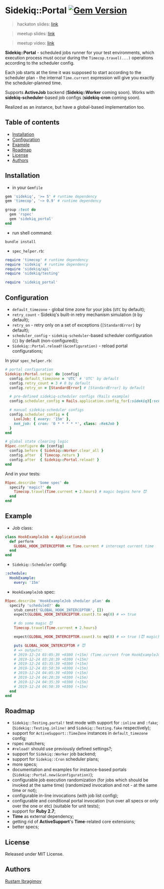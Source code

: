 # Sidekiq::Portal [![Gem Version](https://badge.fury.io/rb/sidekiq_portal.svg)](https://badge.fury.io/rb/sidekiq_portal)

> hackaton slides: [link](https://github.com/0exp/sidekiq_portal/blob/master/docs/umbrellio_hackaton_v1.0.pdf)

> meetup slides: [link](https://github.com/0exp/sidekiq_portal/blob/master/docs/sidekiq_portal_ruby_group_meetup.pdf)

> meetup video: [link](https://youtu.be/H3SafkpBQ_w?t=12288)

**Sidekiq::Portal** - scheduled jobs runner for your test environments,
which execution process must occur during the `Timecop.travel(...)` operations according to the scheduler config.

Each job starts at the time it was supposed to start according to the scheduler plan -
the internal `Time.current` expression will give you exactly the scheduler-planned time.

Supports **ActiveJob** backend (**Sidekiq::Worker** coming soon). Works with **sidekiq-scheduler**-based job configs (**sidekiq-cron** coming soon).

Realized as an instance, but have a global-based implementation too.

## Table of contents

- [Installation](#installation)
- [Configuration](#configuration)
- [Example](#example)
- [Roadmap](#roadmap)
- [License](#license)
- [Authors](#authors)

## Installation

- in your `Gemfile`

```ruby
gem 'sidekiq', '>= 5' # runtime dependency
gem 'timecop', '~> 0.9' # runtime dependency

group :test do
  gem 'rspec'
  gem 'sidekiq_portal'
end
```

- run shell command:

```shell
bundle install
```

- `spec_helper.rb`:

```ruby
require 'timecop' # runtime dependency
require 'sidekiq' # runtime dependency
require 'sidekiq/api'
require 'sidekiq/testing'

require 'sidekiq_portal'
```

## Configuration

- `default_timezone` - global time zone for your jobs (`UTC` by default);
- `retry_count` - Sidekiq's built-in retry mechanism simulation (`0` by default);
- `retry_on` - retry only on a set of exceptions (`[StandardError]` by default);
- `scheduler_config` - `sidekiq-scheduler`-based scheduler configuration (`{}` by default (non-configured));
- `Sidekiq::Portal.reload!(&configuration)` - reload portal configurations;

In your `spec_helper.rb`:

```ruby
# portal configuration
Sidekiq::Portal.setup! do |config|
  config.default_timezone = 'UTC' # 'UTC' by default
  config.retry_count = 3 # 0 by default
  config.retry_on = [StandardError] # [StandardError] by default

  # pre-defined sidekiq-scheduler configs (Rails example)
  config.scheduler_config = Rails.application.config_for(:sidekiq)[:schedule]

  # manual sidekiq-scheduler configs
  config.scheduler_config = {
    LoolJob: { every: '15m' },
    kek_job: { cron: '0 * * * * *', class: :KekJob }
  }
end

# global state clearing logic
RSpec.configure do |config|
  config.before { Sidekiq::Worker.clear_all }
  config.after  { Timecop.return }
  config.after  { Sidekiq::Portal.reload! }
end
```

And in your tests:

```ruby
RSpec.describe 'Some spec' do
  specify 'magic?' do
    Timecop.travel(Time.current + 2.hours) # magic begins here 😈
  end
end
```

## Example

- Job class:

```ruby
class HookExampleJob < ApplicationJob
  def perform
    GLOBAL_HOOK_INTERCEPTOR << Time.current # intercept current time
  end
end
```

- `Sidekiq::Scheduler` config:

```yaml
:schedule:
  HookExample:
    every: '15m'
```

- `HookExampleJob` spec:

```ruby
RSpec.describe 'HookExampleJob sheduler plan' do
  specify 'scheduled?' do
    stub_const('GLOBAL_HOOK_INTERCEPTOR', [])
    expect(GLOBAL_HOOK_INTERCEPTOR.count).to eq(0) # => true

    # do some magic 😈
    Timecop.travel(Time.current + 2.hours)

    expect(GLOBAL_HOOK_INTERCEPTOR.count).to eq(8) # => true (😈 magic)

    puts GLOBAL_HOOK_INTERCEPTOR # 😈
    # => outputs:
    # 2019-12-24 03:05:39 +0300 (+15m) (Time.current from HookExampleJob#perform)
    # 2019-12-24 03:20:39 +0300 (+15m)
    # 2019-12-24 03:35:39 +0300 (+15m)
    # 2019-12-24 03:50:39 +0300 (+15m)
    # 2019-12-24 04:05:39 +0300 (+15m)
    # 2019-12-24 04:20:39 +0300 (+15m)
    # 2019-12-24 04:35:39 +0300 (+15m)
    # 2019-12-24 04:50:39 +0300 (+15m)
  end
end
```

## Roadmap

- `Sidekiq::Testing.portal!` test mode with support for `:inline` and `:fake`;
  (`Sidekiq::Testing.inline!` and `Sidekiq::Testing.fake` respectively);
- support for `ActiveSupport::TimeZone` instances in `default_timezone` config;
- rspec matchers;
- `#reload!` should use previously defined settings?;
- support for `Sidekiq::Worker` job backend;
- support for `Sidekiq::Cron` scheduler plans;
- more specs;
- documentation and examples for instance-based portals (`Sidekiq::Portal.new(&configuration)`);
- configurable job execution randomization (for jobs which should be invoked at the same time)
  (randomized invocation and not - at the same time or not);
- configurable in-line invocations (with job list config);
- configurable and conditional portal invocation (run over all specs or only over the one or etc)
  (suitable for unit tests);
- support for **Ruby 2.7**;
- **Time** as external dependency;
- getting rid of **ActiveSupport**'s **Time**-related core extensions;
- better specs;

## License

Released under MIT License.

## Authors

[Rustam Ibragimov](https://github.com/0exp)
